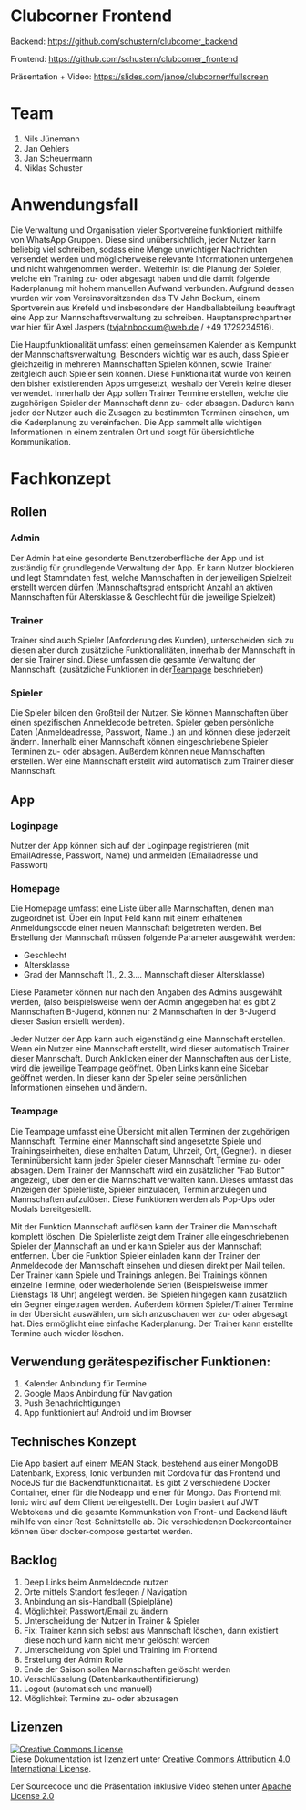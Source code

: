 # Clubcorner Frontend

Backend: https://github.com/schustern/clubcorner_backend

Frontend: https://github.com/schustern/clubcorner_frontend

Präsentation + Video: https://slides.com/janoe/clubcorner/fullscreen

# Team
1. Nils Jünemann
2. Jan Oehlers
3. Jan Scheuermann
4. Niklas Schuster

# Anwendungsfall
Die Verwaltung und Organisation vieler Sportvereine funktioniert mithilfe von WhatsApp Gruppen. Diese sind unübersichtlich, jeder Nutzer kann beliebig viel schreiben, sodass eine Menge unwichtiger Nachrichten versendet werden und möglicherweise relevante Informationen untergehen und nicht wahrgenommen werden. Weiterhin ist die Planung der Spieler, welche ein Training zu- oder abgesagt haben und die damit folgende Kaderplanung mit hohem manuellen Aufwand verbunden. Aufgrund dessen wurden wir vom Vereinsvorsitzenden des TV Jahn Bockum, einem Sportverein aus Krefeld und insbesondere der Handballabteilung beauftragt eine App zur Mannschaftsverwaltung zu schreiben. Hauptansprechpartner war hier für Axel Jaspers (tvjahnbockum@web.de / +49 1729234516).

Die Hauptfunktionalität umfasst einen gemeinsamen Kalender als Kernpunkt der Mannschaftsverwaltung. Besonders wichtig war es auch, dass Spieler gleichzeitig in mehreren Mannschaften Spielen können, sowie Trainer zeitgleich auch Spieler sein können. Diese Funktionalität wurde von keinen den bisher existierenden Apps umgesetzt, weshalb der Verein keine dieser verwendet. Innerhalb der App sollen Trainer Termine erstellen, welche die zugehörigen Spieler der Mannschaft dann zu- oder absagen. Dadurch kann jeder der Nutzer auch die Zusagen zu bestimmten Terminen einsehen, um die Kaderplanung zu vereinfachen. Die App sammelt alle wichtigen Informationen in einem zentralen Ort und sorgt für übersichtliche Kommunikation. 

# Fachkonzept

## Rollen

### Admin  

Der Admin hat eine gesonderte Benutzeroberfläche der App und ist zuständig für grundlegende Verwaltung der App. Er kann Nutzer blockieren und legt Stammdaten fest, welche Mannschaften in der jeweiligen Spielzeit erstellt werden dürfen (Mannschaftsgrad entspricht Anzahl an aktiven Mannschaften für Altersklasse &amp; Geschlecht für die jeweilige Spielzeit)

### Trainer

Trainer sind auch Spieler (Anforderung des Kunden), unterscheiden sich zu diesen aber durch zusätzliche Funktionalitäten, innerhalb der Mannschaft in der sie Trainer sind. Diese umfassen die gesamte Verwaltung der Mannschaft. (zusätzliche Funktionen in der[Teampage](/README.md/###Teampage) beschrieben)

### Spieler

Die Spieler bilden den Großteil der Nutzer. Sie können Mannschaften über einen spezifischen Anmeldecode beitreten. Spieler geben persönliche Daten (Anmeldeadresse, Passwort, Name..) an und können diese jederzeit ändern. Innerhalb einer Mannschaft können eingeschriebene Spieler Terminen zu- oder absagen. Außerdem können neue Mannschaften erstellen. Wer eine Mannschaft erstellt wird automatisch zum Trainer dieser Mannschaft. 

## App

### Loginpage

Nutzer der App können sich auf der Loginpage registrieren (mit EmailAdresse, Passwort, Name) und anmelden (Emailadresse und Passwort)

### Homepage

Die Homepage umfasst eine Liste über alle Mannschaften, denen man zugeordnet ist. Über ein Input Feld kann mit einem erhaltenen Anmeldungscode einer neuen Mannschaft beigetreten werden.
Bei Erstellung der Mannschaft müssen folgende Parameter ausgewählt werden:
- Geschlecht
- Altersklasse
- Grad der Mannschaft (1., 2.,3…. Mannschaft dieser Altersklasse)

Diese Parameter können nur nach den Angaben des Admins ausgewählt werden, (also beispielsweise wenn der Admin angegeben hat es gibt 2 Mannschaften B-Jugend, können nur 2 Mannschaften in der B-Jugend dieser Sasion erstellt werden).

Jeder Nutzer der App kann auch eigenständig eine Mannschaft erstellen. Wenn ein Nutzer eine Mannschaft erstellt, wird dieser automatisch Trainer dieser Mannschaft.
Durch Anklicken einer der Mannschaften aus der Liste, wird die jeweilige Teampage geöffnet.
Oben Links kann eine Sidebar geöffnet werden. In dieser kann der Spieler seine persönlichen Informationen einsehen und ändern.

### Teampage
Die Teampage umfasst eine Übersicht mit allen Terminen der zugehörigen Mannschaft. Termine einer Mannschaft sind angesetzte Spiele und Trainingseinheiten, diese enthalten Datum, Uhrzeit, Ort, (Gegner).
In dieser Terminübersicht kann jeder Spieler dieser Mannschaft Termine zu- oder absagen.
Dem Trainer der Mannschaft wird ein zusätzlicher &quot;Fab Button&quot; angezeigt, über den er die Mannschaft verwalten kann. Dieses umfasst das Anzeigen der Spielerliste, Spieler einzuladen, Termin anzulegen und Mannschaften aufzulösen. Diese Funktionen werden als Pop-Ups oder Modals bereitgestellt.

Mit der Funktion Mannschaft auflösen kann der Trainer die Mannschaft komplett löschen.
Die Spielerliste zeigt dem Trainer alle eingeschriebenen Spieler der Mannschaft an und er kann Spieler aus der Mannschaft entfernen.
Über die Funktion Spieler einladen kann der Trainer den Anmeldecode der Mannschaft einsehen und diesen direkt per Mail teilen.
Der Trainer kann Spiele und Trainings anlegen. Bei Trainings können einzelne Termine, oder wiederholende Serien (Beispielsweise immer Dienstags 18 Uhr) angelegt werden. Bei Spielen hingegen kann zusätzlich ein Gegner eingetragen werden.
Außerdem können Spieler/Trainer Termine in der Übersicht auswählen, um sich anzuschauen wer zu- oder abgesagt hat. Dies ermöglicht eine einfache Kaderplanung. Der Trainer kann erstellte Termine auch wieder löschen.
## Verwendung gerätespezifischer Funktionen:
1. Kalender Anbindung für Termine
2. Google Maps Anbindung für Navigation
3. Push Benachrichtigungen
4. App funktioniert auf Android und im Browser 

## Technisches Konzept

Die App basiert auf einem MEAN Stack, bestehend aus einer MongoDB Datenbank, Express, Ionic verbunden mit Cordova für das Frontend und NodeJS für die Backendfunktionalität. Es gibt 2 verschiedene Docker Container, einer für die Nodeapp und einer für Mongo. Das Frontend mit Ionic wird auf dem Client bereitgestellt. Der Login basiert auf JWT Webtokens und die gesamte Kommunkation von Front- und Backend läuft mihilfe von einer Rest-Schnittstelle ab. Die verschiedenen Dockercontainer können über docker-compose gestartet werden. 

## Backlog
1. Deep Links beim Anmeldecode nutzen
2. Orte mittels Standort festlegen / Navigation
3. Anbindung an sis-Handball (Spielpläne)
4. Möglichkeit Passwort/Email zu ändern
5. Unterscheidung der Nutzer in Trainer & Spieler
6. Fix: Trainer kann sich selbst aus Mannschaft löschen, dann existiert diese noch und kann nicht mehr gelöscht werden
7. Unterscheidung von Spiel und Training im Frontend
8. Erstellung der Admin Rolle
9. Ende der Saison sollen Mannschaften gelöscht werden
10. Verschlüsselung (Datenbankauthentifizierung)
11. Logout (automatisch und manuell)
12. Möglichkeit Termine zu- oder abzusagen

## Lizenzen
<a rel="license" href="http://creativecommons.org/licenses/by/4.0/"><img alt="Creative Commons License" style="border-width:0" src="https://i.creativecommons.org/l/by/4.0/88x31.png" /></a><br />Diese Dokumentation ist lizenziert unter <a rel="license" href="http://creativecommons.org/licenses/by/4.0/">Creative Commons Attribution 4.0 International License</a>.

Der Sourcecode und die Präsentation inklusive Video stehen unter [Apache License 2.0 ](https://www.apache.org/licenses/LICENSE-2.0)

